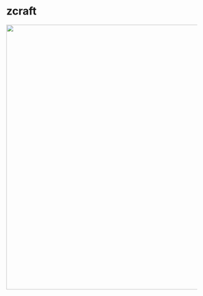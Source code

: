 # zcraft
<div id="header" align="center">
  <a href="https://t.me/italicboyyy">
    <img src="https://s16.stc.yc.kpcdn.net/share/i/4/2629912/wr-750.webp" width="700"/>
  </a>
</div>
